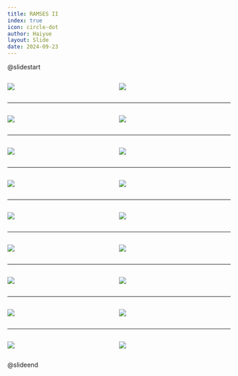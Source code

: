 ```yaml
---
title: RAMSES II
index: true
icon: circle-dot
author: Haiyue
layout: Slide
date: 2024-09-23
---
```

 
@slidestart

<div style="display:flex">
<div style="flex:1">

![](/reading/english/Level-Q/RAMSES%20II/001.webp)
</div>
<div style="flex:1">

![](/reading/english/Level-Q/RAMSES%20II/002.webp)
</div>
</div>

---

<div style="display:flex">
<div style="flex:1">

![](/reading/english/Level-Q/RAMSES%20II/003.webp)
</div>
<div style="flex:1">

![](/reading/english/Level-Q/RAMSES%20II/004.webp)
</div>
</div>

---

<div style="display:flex">
<div style="flex:1">

![](/reading/english/Level-Q/RAMSES%20II/005.webp)
</div>
<div style="flex:1">

![](/reading/english/Level-Q/RAMSES%20II/006.webp)
</div>
</div>

---

<div style="display:flex">
<div style="flex:1">

![](/reading/english/Level-Q/RAMSES%20II/007.webp)
</div>
<div style="flex:1">

![](/reading/english/Level-Q/RAMSES%20II/008.webp)
</div>
</div>

---

<div style="display:flex">
<div style="flex:1">

![](/reading/english/Level-Q/RAMSES%20II/009.webp)
</div>
<div style="flex:1">

![](/reading/english/Level-Q/RAMSES%20II/010.webp)
</div>
</div>

---

<div style="display:flex">
<div style="flex:1">

![](/reading/english/Level-Q/RAMSES%20II/011.webp)
</div>
<div style="flex:1">

![](/reading/english/Level-Q/RAMSES%20II/012.webp)
</div>
</div>

---

<div style="display:flex">
<div style="flex:1">

![](/reading/english/Level-Q/RAMSES%20II/013.webp)
</div>
<div style="flex:1">

![](/reading/english/Level-Q/RAMSES%20II/014.webp)
</div>
</div>

---

<div style="display:flex">
<div style="flex:1">

![](/reading/english/Level-Q/RAMSES%20II/015.webp)
</div>
<div style="flex:1">

![](/reading/english/Level-Q/RAMSES%20II/016.webp)
</div>
</div>

---

<div style="display:flex">
<div style="flex:1">

![](/reading/english/Level-Q/RAMSES%20II/017.webp)
</div>
<div style="flex:1">

![](/reading/english/Level-Q/RAMSES%20II/018.webp)
</div>
</div>

@slideend